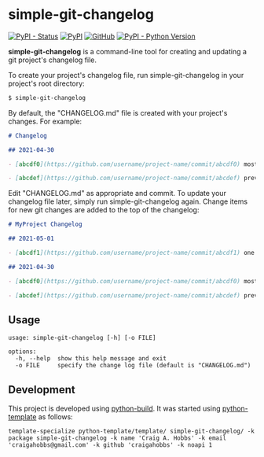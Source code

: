 # simple-git-changelog

[![PyPI - Status](https://img.shields.io/pypi/status/simple-git-changelog)](https://pypi.org/project/simple-git-changelog/)
[![PyPI](https://img.shields.io/pypi/v/simple-git-changelog)](https://pypi.org/project/simple-git-changelog/)
[![GitHub](https://img.shields.io/github/license/craigahobbs/simple-git-changelog)](https://github.com/craigahobbs/simple-git-changelog/blob/main/LICENSE)
[![PyPI - Python Version](https://img.shields.io/pypi/pyversions/simple-git-changelog)](https://pypi.org/project/simple-git-changelog/)

**simple-git-changelog** is a command-line tool for creating and updating a git project's changelog
file.

To create your project's changelog file, run simple-git-changelog in your project's root directory:

``` sh
$ simple-git-changelog
```

By default, the "CHANGELOG.md" file is created with your project's changes. For example:

``` markdown
# Changelog

## 2021-04-30

- [abcdf0](https://github.com/username/project-name/commit/abcdf0) most recent change

- [abcdef](https://github.com/username/project-name/commit/abcdef) previous change
```

Edit "CHANGELOG.md" as appropriate and commit. To update your changelog file later, simply run
simple-git-changelog again. Change items for new git changes are added to the top of the changelog:

``` markdown
# MyProject Changelog

## 2021-05-01

- [abcdf1](https://github.com/username/project-name/commit/abcdf1) one more thing

## 2021-04-30

- [abcdf0](https://github.com/username/project-name/commit/abcdf0) most recent change

- [abcdef](https://github.com/username/project-name/commit/abcdef) previous change
```


## Usage

```
usage: simple-git-changelog [-h] [-o FILE]

options:
  -h, --help  show this help message and exit
  -o FILE     specify the change log file (default is "CHANGELOG.md")
```

## Development

This project is developed using [python-build](https://github.com/craigahobbs/python-build#readme). It was started
using [python-template](https://github.com/craigahobbs/python-template#readme) as follows:

```
template-specialize python-template/template/ simple-git-changelog/ -k package simple-git-changelog -k name 'Craig A. Hobbs' -k email 'craigahobbs@gmail.com' -k github 'craigahobbs' -k noapi 1
```
